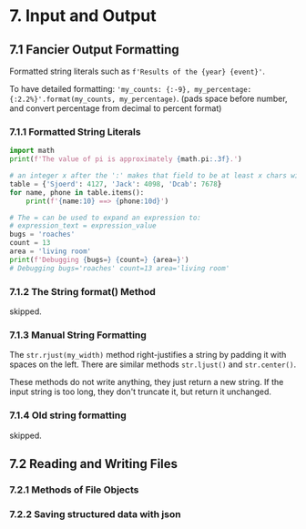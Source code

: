 # 7. Input and Output
## 7.1 Fancier Output Formatting
Formatted string literals such as `f'Results of the {year} {event}'`. 

To have detailed formatting: `'my_counts: {:-9}, my_percentage: {:2.2%}'.format(my_counts, my_percentage)`. (pads space before number, and convert percentage from decimal to percent format)

### 7.1.1 Formatted String Literals
```py
import math
print(f'The value of pi is approximately {math.pi:.3f}.')

# an integer x after the ':' makes that field to be at least x chars wide
table = {'Sjoerd': 4127, 'Jack': 4098, 'Dcab': 7678}
for name, phone in table.items():
    print(f'{name:10} ==> {phone:10d}')

# The = can be used to expand an expression to:
# expression_text = expression_value
bugs = 'roaches'
count = 13
area = 'living room'
print(f'Debugging {bugs=} {count=} {area=}')
# Debugging bugs='roaches' count=13 area='living room'

```

### 7.1.2 The String format() Method
skipped.

### 7.1.3 Manual String Formatting
The `str.rjust(my_width)` method right-justifies a string by padding it with spaces on the left. There are similar methods `str.ljust()` and `str.center()`. 

These methods do not write anything, they just return a new string. If the input string is too long, they don't truncate it, but return it unchanged.

### 7.1.4 Old string formatting
skipped.

## 7.2 Reading and Writing Files
### 7.2.1 Methods of File Objects
### 7.2.2 Saving structured data with json